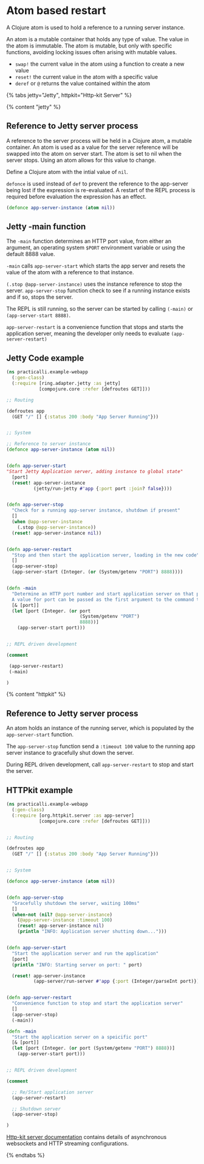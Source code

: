 # Atom based restart

A Clojure atom is used to hold a reference to a running server instance.

An atom is a mutable container that holds any type of value.  The value in the atom is immutable.  The atom is mutable, but only with specific functions, avoiding locking issues often arising with mutable values.

* `swap!` the current value in the atom using a function to create a new value
* `reset!` the current value in the atom with a specific value
* `deref` or `@` returns the value contained within the atom


{% tabs jetty="Jetty", httpkit="Http-kit Server" %}

{% content "jetty" %}

## Reference to Jetty server process

A reference to the server process will be held in a Clojure atom, a mutable container.  An atom is used as a value for the server reference will be swapped into the atom on server start.  The atom is set to nil when the server stops.  Using an atom allows for this value to change.

Define a Clojure atom with the intial value of `nil`.

`defonce` is used instead of `def` to prevent the reference to the app-server being lost if the expression is re-evaluated.  A restart of the REPL process is required before evaluation the expression has an effect.

```clojure
(defonce app-server-instance (atom nil))
```

## Jetty -main function

The `-main` function determines an HTTP port value, from either an argument, an operating system `$PORT` environment variable or using the default 8888 value.

`-main` calls  `app-server-start` which starts the app server and resets the value of the atom with a reference to that instance.

`(.stop @app-server-instance)` uses the instance reference to stop the server.  `app-server-stop` function check to see if a running instance exists and if so, stops the server.

The REPL is still running, so the server can be started by calling `(-main)` or `(app-server-start 8888)`.

`app-server-restart` is a convenience function that stops and starts the application server, meaning the developer only needs to evaluate `(app-server-restart)`


## Jetty Code example

```clojure
(ns practicalli.example-webapp
  (:gen-class)
  (:require [ring.adapter.jetty :as jetty]
            [compojure.core :refer [defroutes GET]]))

;; Routing

(defroutes app
  (GET "/" [] {:status 200 :body "App Server Running"}))


;; System

;; Reference to server instance
(defonce app-server-instance (atom nil))


(defn app-server-start
"Start Jetty Application server, adding instance to global state"
  [port]
  (reset! app-server-instance
          (jetty/run-jetty #'app {:port port :join? false})))


(defn app-server-stop
  "Check for a running app-server instance, shutdown if present"
  []
  (when @app-server-instance
    (.stop @app-server-instance))
  (reset! app-server-instance nil))


(defn app-server-restart
  "Stop and then start the application server, loading in the new code"
  []
  (app-server-stop)
  (app-server-start (Integer. (or (System/getenv "PORT") 8888))))


(defn -main
  "Determine an HTTP port number and start application server on that port.
  A value for port can be passed as the first argument to the command to start the application via the CLI"
  [& [port]]
  (let [port (Integer. (or port
                           (System/getenv "PORT")
                           8888))]
    (app-server-start port)))


;; REPL driven development

(comment

 (app-server-restart)
 (-main)

)
```


{% content "httpkit" %}

## Reference to Jetty server process

An atom holds an instance of the running server, which is populated by the `app-server-start` function.

The `app-server-stop` function send a `:timeout 100` value to the running app server instance to gracefully shut down the server.

During REPL driven development, call `app-server-restart` to stop and start the server.

## HTTPkit example

```clojure
(ns practicalli.example-webapp
  (:gen-class)
  (:require [org.httpkit.server :as app-server]
            [compojure.core :refer [defroutes GET]]))


;; Routing

(defroutes app
  (GET "/" [] {:status 200 :body "App Server Running"}))


;; System

(defonce app-server-instance (atom nil))


(defn app-server-stop
  "Gracefully shutdown the server, waiting 100ms"
  []
  (when-not (nil? @app-server-instance)
    (@app-server-instance :timeout 100)
    (reset! app-server-instance nil)
    (println "INFO: Application server shutting down...")))


(defn app-server-start
  "Start the application server and run the application"
  [port]
  (println "INFO: Starting server on port: " port)

  (reset! app-server-instance
          (app-server/run-server #'app {:port (Integer/parseInt port)})))


(defn app-server-restart
  "Convenience function to stop and start the application server"
  []
  (app-server-stop)
  (-main))

(defn -main
  "Start the application server on a speicific port"
  [& [port]]
  (let [port (Integer. (or port (System/getenv "PORT") 8888))]
    (app-server-start port)))


;; REPL driven development

(comment

  ;; Re/Start application server
  (app-server-restart)

  ;; Shutdown server
  (app-server-stop)

)
```

[Http-kit server documentation](http://http-kit.github.io/server.html) contains details of asynchronous websockets and HTTP streaming configurations.

{% endtabs %}
